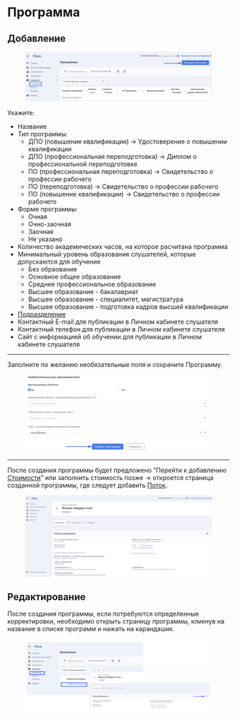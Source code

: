 # Программа

## Добавление

<figure><img src="../../.gitbook/assets/image (74).png" alt=""><figcaption></figcaption></figure>

Укажите:

* Название
* Тип программы:
  * ДПО (повышение квалификации) -> Удостоверение о повышении квалификации
  * ДПО (профессиональная переподготовка) -> Диплом о профессиональной переподготовке
  * ПО (профессиональная переподготовка) -> Свидетельство о профессии рабочего
  * ПО (переподготовка) -> Свидетельство о профессии рабочего
  * ПО (повышение квалификации) -> Свидетельство о профессии рабочего
* Формe программы:
  * Очная
  * Очно-заочная
  * Заочная
  * Не указано
* Количество академических часов, на которое расчитана программа
* Минимальный уровень образования слушателей, которые допускаются для обучение&#x20;
  * Без обраования
  * Основное общее образование
  * Среднее профессиональное образование
  * Высшее образование - бакалавриат
  * Высшее образование - специалитет, магистратура
  * Высшее образование - подготовка кадров высшей квалификации
* [Подразделение](../../organizaciya/sozdanie-organizacii.md#podrazdelenie)
* Контактный E-mail для публикации в Личном кабинете слушателя
* Контактный телефон для публикации в Личном кабинете слушателя
* Сайт с информацией об обучении для публикации в Личном кабинете слушателя

***

Заполните по желанию необязательные поля и сохраните Программу.&#x20;

<figure><img src="../../.gitbook/assets/image (77).png" alt=""><figcaption></figcaption></figure>

***

После создания программы будет предложено  "Перейти к добавлению [Стоимости](stoimost-programmy.md)" или заполнить стоимость позже ->  откроется страница созданной программы, где следует добавить [Поток](potok/).

<figure><img src="../../.gitbook/assets/image (80).png" alt=""><figcaption></figcaption></figure>

## Редактирование &#x20;

После создания программы, если потребуются определенные корректировки, необходимо открыть страницу программы, кликнув на название в списке программ и нажать на карандашик.

<figure><img src="../../.gitbook/assets/image (82).png" alt=""><figcaption></figcaption></figure>
